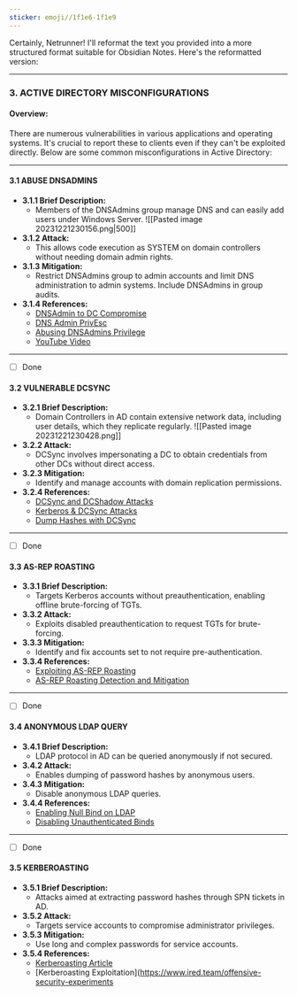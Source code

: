 ```yaml
---
sticker: emoji//1f1e6-1f1e9
---
```

Certainly, Netrunner! I'll reformat the text you provided into a more structured format suitable for Obsidian Notes. Here's the reformatted version:

---

### 3. ACTIVE DIRECTORY MISCONFIGURATIONS
#### Overview:
There are numerous vulnerabilities in various applications and operating systems. It's crucial to report these to clients even if they can't be exploited directly. Below are some common misconfigurations in Active Directory:

---
#### 3.1 ABUSE DNSADMINS
- **3.1.1 Brief Description:** 
  - Members of the DNSAdmins group manage DNS and can easily add users under Windows Server.
	![[Pasted image 20231221230156.png|500]]
- **3.1.2 Attack:** 
  - This allows code execution as SYSTEM on domain controllers without needing domain admin rights.
- **3.1.3 Mitigation:** 
  - Restrict DNSAdmins group to admin accounts and limit DNS administration to admin systems. Include DNSAdmins in group audits.
- **3.1.4 References:** 
  - [DNSAdmin to DC Compromise](https://medium.com/@esnesenon/feature-not-bug-dnsadmin-to-dc-compromise-in-one-line-a0f779b8dc83)
  - [DNS Admin PrivEsc](https://medium.com/techzap/dns-admin-privesc-in-active-directory-ad-windows-ecc7ed5a21a2)
  - [Abusing DNSAdmins Privilege](http://www.labofapenetrationtester.com/2017/05/abusing-dnsadmins-privilege-for-escalation-in-active-directory.html)
  - [YouTube Video](https://www.youtube.com/watch?v=qrrEOkeukjk)

---
- [ ] Done
#### 3.2 VULNERABLE DCSYNC
- **3.2.1 Brief Description:** 
  - Domain Controllers in AD contain extensive network data, including user details, which they replicate regularly.
	![[Pasted image 20231221230428.png]]
- **3.2.2 Attack:** 
  - DCSync involves impersonating a DC to obtain credentials from other DCs without direct access.
- **3.2.3 Mitigation:** 
  - Identify and manage accounts with domain replication permissions.
- **3.2.4 References:** 
  - [DCSync and DCShadow Attacks](https://www.lepide.com/blog/what-are-dcsync-and-dcshadow-active-directory-attacks/)
  - [Kerberos & DCSync Attacks](https://www.qomplx.com/kerberos_dcsync_attacks_explained/)
  - [Dump Hashes with DCSync](https://www.ired.team/offensive-security-experiments/active-directory-kerberos-abuse/dump-password-hashes-from-domain-controller-with-dcsync)

---
- [ ] Done
#### 3.3 AS-REP ROASTING
- **3.3.1 Brief Description:** 
  - Targets Kerberos accounts without preauthentication, enabling offline brute-forcing of TGTs.
- **3.3.2 Attack:** 
  - Exploits disabled preauthentication to request TGTs for brute-forcing.
- **3.3.3 Mitigation:** 
  - Identify and fix accounts set to not require pre-authentication.
- **3.3.4 References:** 
  - [Exploiting AS-REP Roasting](https://akimbocore.com/article/asrep-roasting/)
  - [AS-REP Roasting Detection and Mitigation](https://stealthbits.com/blog/cracking-active-directory-passwords-with-as-rep-roasting/)

---
- [ ] Done
#### 3.4 ANONYMOUS LDAP QUERY
- **3.4.1 Brief Description:** 
  - LDAP protocol in AD can be queried anonymously if not secured.
- **3.4.2 Attack:** 
  - Enables dumping of password hashes by anonymous users.
- **3.4.3 Mitigation:** 
  - Disable anonymous LDAP queries.
- **3.4.4 References:** 
  - [Enabling Null Bind on LDAP](https://www.pwndefend.com/2021/02/25/how-to-enable-null-bind-on-ldap-with-windows-server-2019/)
  - [Disabling Unauthenticated Binds](https://blog.lithnet.io/2018/12/disabling-unauthenticated-binds-in.html)

---
- [ ] Done
#### 3.5 KERBEROASTING
- **3.5.1 Brief Description:** 
  - Attacks aimed at extracting password hashes through SPN tickets in AD.
- **3.5.2 Attack:** 
  - Targets service accounts to compromise administrator privileges.
- **3.5.3 Mitigation:** 
  - Use long and complex passwords for service accounts.
- **3.5.4 References:** 
  - [Kerberoasting Article](https://akimbocore.com/article/kerberoasting/)
  - [Kerberoasting Exploitation](https://www.ired.team/offensive-security-experiments